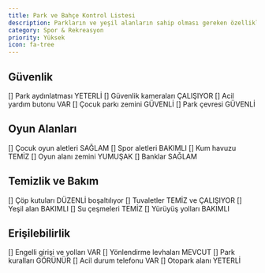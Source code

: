 ```yaml
---
title: Park ve Bahçe Kontrol Listesi
description: Parkların ve yeşil alanların sahip olması gereken özellikler
category: Spor & Rekreasyon
priority: Yüksek
icon: fa-tree
---
```


## Güvenlik

[] Park aydınlatması YETERLİ
[] Güvenlik kameraları ÇALIŞIYOR
[] Acil yardım butonu VAR
[] Çocuk parkı zemini GÜVENLİ
[] Park çevresi GÜVENLİ

## Oyun Alanları

[] Çocuk oyun aletleri SAĞLAM
[] Spor aletleri BAKIMLI
[] Kum havuzu TEMİZ
[] Oyun alanı zemini YUMUŞAK
[] Banklar SAĞLAM

## Temizlik ve Bakım

[] Çöp kutuları DÜZENLİ boşaltılıyor
[] Tuvaletler TEMİZ ve ÇALIŞIYOR
[] Yeşil alan BAKIMLI
[] Su çeşmeleri TEMİZ
[] Yürüyüş yolları BAKIMLI

## Erişilebilirlik

[] Engelli girişi ve yolları VAR
[] Yönlendirme levhaları MEVCUT
[] Park kuralları GÖRÜNÜR
[] Acil durum telefonu VAR
[] Otopark alanı YETERLİ
